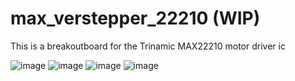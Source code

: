 # max_verstepper_22210 (WIP)
This is a breakoutboard for the Trinamic MAX22210 motor driver ic


![image](https://github.com/user-attachments/assets/be64a897-81b1-4ae7-96d4-e5c3e0be0c8d)
![image](https://github.com/user-attachments/assets/246ddf6b-b544-465e-a866-e47b4d0d7ed5)
![image](https://github.com/user-attachments/assets/4255ac7e-4990-42d8-b245-743c3df43225)
![image](https://github.com/user-attachments/assets/ed4dfc06-0af1-41da-993b-8393f866925e)
